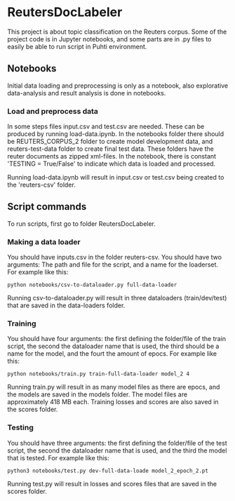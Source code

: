 # ReutersDocLabeler
This project is about topic classification on the Reuters corpus. Some of the project code is in Jupyter notebooks, and some parts are in .py files to easily be able to run script in Puhti environment.

## Notebooks

Initial data loading and preprocessing is only as a notebook, also explorative data-analysis and result analysis is done in notebooks.

### Load and preprocess data

In some steps files input.csv and test.csv are needed. These can be produced by running load-data.ipynb. In the notebooks folder there should be REUTERS_CORPUS_2 folder to create model development data, and reuters-test-data folder to create final test data. These folders have the reuter documents as zipped xml-files. In the notebook, there is constant 'TESTING = True/False' to indicate which data is loaded and processed.

Running load-data.ipynb will result in input.csv or test.csv being created to the 'reuters-csv' folder.


##  Script commands

To run scripts, first go to folder ReutersDocLabeler.

### Making a data loader

You should have inputs.csv in the folder reuters-csv. You should have two arguments: The path and file for the script, and a name for the loaderset. For example like this:

```
python notebooks/csv-to-dataloader.py full-data-loader
``` 

Running csv-to-dataloader.py will result in three dataloaders (train/dev/test) that are saved in the data-loaders folder.
### Training

You should have four arguments: the first defining the folder/file of the train script, the second the dataloader name that is used, the third should be a name for the model, and the fourt the amount of epocs.
For example like this:

```
python notebooks/train.py train-full-data-loader model_2 4
``` 

Running train.py will result in as many model files as there are epocs, and the models are saved in the models folder. The model files are approximately 418 MB each. Training losses and scores are also saved in the scores folder.

### Testing

You should have three arguments: the first defining the folder/file of the test script, the second the dataloader name that is used, and the third the model that is tested. For example like this:

```
python3 notebooks/test.py dev-full-data-loade model_2_epoch_2.pt
```

Running test.py will result in losses and scores files that are saved in the scores folder.
